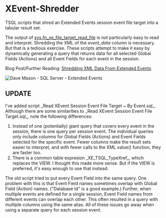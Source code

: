 # XEvent-Shredder
TSQL scripts that shred an Extended Events session event file target into a tabular result set.

The output of <a href="https://docs.microsoft.com/en-us/sql/relational-databases/system-functions/sys-fn-xe-file-target-read-file-transact-sql">sys.fn_xe_file_target_read_file</a> is not particularly easy to read and interpret. Shredding the XML of the <i>event_data</i> column is necessary. But that is a tedious exercise. These scripts attempt to make it easy by dynamically generating a query that returns data for all selected Global Fields (Actions) and all Event Fields for each event in the session.

Blog Post/Further Reading: <a target="_blank" href="https://itsalljustelectrons.blogspot.com/2019/02/shredding-xml-data-from-extended-events.html">Shredding XML Data From Extended Events</a>

<img alt="Dave Mason - SQL Server - Extended Events" src="https://4.bp.blogspot.com/-rBhn94elYFk/XF-01ui2m6I/AAAAAAAAGJs/aZiXNCi30PwsofGwYIyEYyCgQJbh-AWAgCLcBGAs/s1600/itsalljustelectrons.blogspot.com%2B-%2BSQL%2BServer%2B-%2Bfn_xe_file_target_read_file.png"/>

<h2>UPDATE</h2>
I've added script _Read XEvent Session Event File Target ~ By Event.sql_. Although there are some similarities to _Read XEvent Session Event File Target.sql_, note the following differences:
<ol>
  <li>Instead of one (potentially) giant query that covers every event in the session, there is one query per session event. The individual queries only include columns for Global Fields (Actions) and Event Fields selected for the specific event. Fewer columns make the result sets easier to interpret, and with fewer calls to the XML.value() function, they are faster too.</li>
  <li>There is a common table expresion _XE_TSQL_TypeXref_, which replaces the VIEW. I thought this made more sense. But if the VIEW is preferred, it's easy enough to use that instead.</li>
</ol>

The old script tried to put every Event Field into the same query. One problem with this is that Event Field names sometimes overlap with Global Field (Action) names. ("Database Id" is a good example.) Further, when multiple events are defined for a single session, Event Field names from different events can overlap each other. This often resulted in a query with multiple columns using the same alias. All of these issues go away when using a separate query for each session event.
